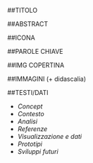 ##TITOLO

##ABSTRACT

##ICONA

##PAROLE CHIAVE

##IMG COPERTINA

##IMMAGINI (+ didascalia)

##TESTI/DATI
- _Concept_
- _Contesto_
- _Analisi_
- _Referenze_
- _Visualizzazione e dati_
- _Prototipi_
- _Sviluppi futuri_
